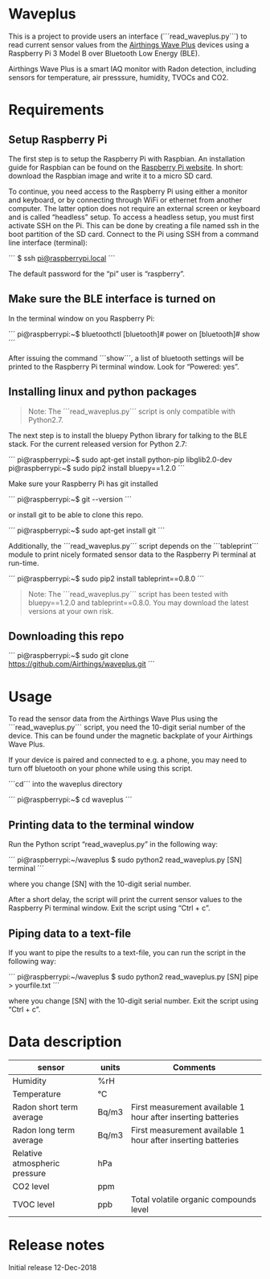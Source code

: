 # Waveplus

This is a project to provide users an interface (´´´read_waveplus.py´´´) to read current sensor values from the
[Airthings Wave Plus](https://airthings.com/wave-plus/) devices using a Raspberry Pi 3 
Model B over Bluetooth Low Energy (BLE).

Airthings Wave Plus is a smart IAQ monitor with Radon detection, including sensors for
temperature, air presssure, humidity, TVOCs and CO2.

# Requirements

## Setup Raspberry Pi

The first step is to setup the Raspberry Pi with Raspbian. An installation guide for 
Raspbian can be found on the [Raspberry Pi website](https://www.raspberrypi.org/downloads/raspbian/).
In short: download the Raspbian image and write it to a micro SD card.

To continue, you need access to the Raspberry Pi using either a monitor and keyboard, or 
by connecting through WiFi or ethernet from another computer. The latter option does not 
require an external screen or keyboard and is called “headless” setup. To access a headless 
setup, you must first activate SSH on the Pi. This can be done by creating a file named ssh 
in the boot partition of the SD card. Connect to the Pi using SSH from a command line 
interface (terminal):

´´´
$ ssh pi@raspberrypi.local
´´´

The default password for the “pi” user is “raspberry”.

## Make sure the BLE interface is turned on

In the terminal window on you Raspberry Pi:

´´´
pi@raspberrypi:~$ bluetoothctl
[bluetooth]# power on
[bluetooth]# show
´´´

After issuing the command ´´´show´´´, a list of bluetooth settings will be printed
to the Raspberry Pi terminal window. Look for “Powered: yes”.

## Installing linux and python packages

> Note: The ´´´read_waveplus.py´´´ script is only compatible with Python2.7.

The next step is to install the bluepy Python library for talking to the BLE stack. 
For the current released version for Python 2.7:

´´´
pi@raspberrypi:~$ sudo apt-get install python-pip libglib2.0-dev
pi@raspberrypi:~$ sudo pip2 install bluepy==1.2.0
´´´

Make sure your Raspberry Pi has git installed

´´´
pi@raspberrypi:~$ git --version
´´´

or install git to be able to clone this repo.

´´´
pi@raspberrypi:~$ sudo apt-get install git
´´´

Additionally, the ´´´read_waveplus.py´´´ script depends on the ´´´tableprint´´´ module
to print nicely formated sensor data to the Raspberry Pi terminal at run-time.

´´´
pi@raspberrypi:~$ sudo pip2 install tableprint==0.8.0
´´´

> Note: The ´´´read_waveplus.py´´´ script has been tested with bluepy==1.2.0 and tableprint==0.8.0. You may download the latest versions at your own risk.

## Downloading this repo

´´´
pi@raspberrypi:~$ sudo git clone https://github.com/Airthings/waveplus.git
´´´

# Usage

To read the sensor data from the Airthings Wave Plus using the ´´´read_waveplus.py´´´ script,
you need the 10-digit serial number of the device. This can be found under the magnetic backplate 
of your Airthings Wave Plus.

If your device is paired and connected to e.g. a phone, you may need to turn off bluetooth on
your phone while using this script.

´´´cd´´´ into the waveplus directory

´´´
pi@raspberrypi:~$ cd waveplus
´´´

## Printing data to the terminal window

Run the Python script “read_waveplus.py” in the following way:

´´´
pi@raspberrypi:~/waveplus $ sudo python2 read_waveplus.py [SN] terminal
´´´

where you change [SN] with the 10-digit serial number. 

After a short delay, the script will print the current sensor values to the 
Raspberry Pi terminal window. Exit the script using “Ctrl + c”.

## Piping data to a text-file

If you want to pipe the results to a text-file, you can run the script in the following way:

´´´
pi@raspberrypi:~/waveplus $ sudo python2 read_waveplus.py [SN] pipe > yourfile.txt
´´´

where you change [SN] with the 10-digit serial number. Exit the script using “Ctrl + c”.

# Data description

| sensor | units | Comments |
|-------------|-------------|-------------|
| Humidity                      | %rH | 
| Temperature                   | &deg;C |
| Radon short term average      | Bq/m3 | First measurement available 1 hour after inserting batteries
| Radon long term average       | Bq/m3 | First measurement available 1 hour after inserting batteries
| Relative atmospheric pressure | hPa |
| CO2 level                     | ppm |
| TVOC level                    | ppb | Total volatile organic compounds level

# Release notes

Initial release 12-Dec-2018